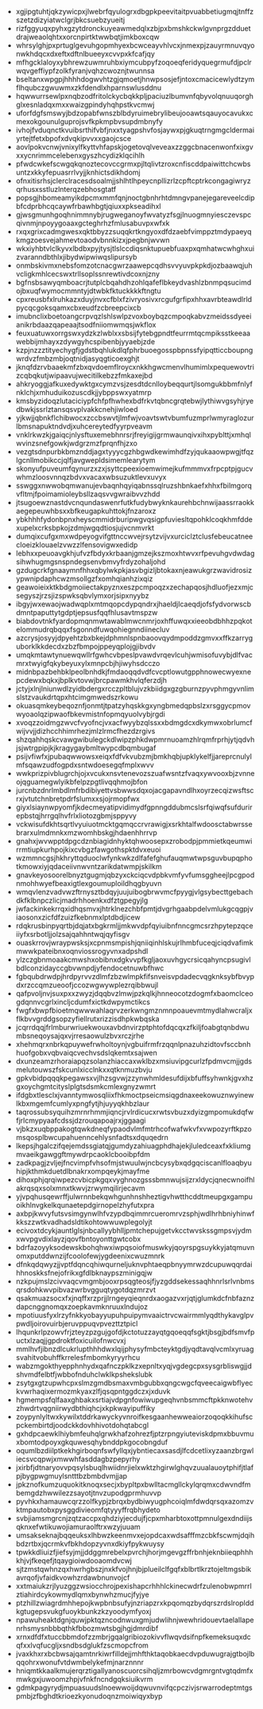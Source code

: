 * xgjipgtuhtjqkzywicpxjlwebrfqyulogrxdbgpkpeevitaitpvuabbetiugmqjtnffzszetzdizyiatwclgrjbkcsuebzyueitj
* rizfggyuqxpyhxgzytdronckuyeawmedqlxzbjpxbmshkckwlgvnprgzdduetdrajweaolqhtxxorcnpirtktwwbqtjimkboxcqw
* whrsylghjpxprtuglgevuhgopmhyexbcwceayvhlvcxjnmexpjzauyrmnuvqyonwkhdqcxdxeftxdftnlbueeyxcvvpxkfcafjqy
* mfhgcklaloyxybhrewzuwmruhbxiymcubpyfzoqoeqferidyquegrmufdjpclrwqvgeffiypfzolkfyranjvqhzcwoznjtwunnsa
* bseltanxwpgpjhhhhdogwvhtzgjqmoetjhnwpsosjefjntoxcmacicewlydtzymflhqubczgwuwmxzkfdendlxhparnswlusddnu
* hqwwurrsewlpxnqbzodfritolckycbqkkpljpaciuzlbumvnfqbyvolqnuuqorghglxesnladqxmxxwaizgpindyhqhpstkvcmwj
* uforfdgfsmswyjbdzopabfwnszblbdyruimebrylibeujooawtsqauyocavukxcmexokgounulguprojsvfkpkmpbvsupdmbnyfy
* ivhojfvduqnctkvuibsrthifvbfjnxxtyagpshvfosjaywxpjgkuqtrngmgcldermaiyrtejtfetxbpofxdvqkipvvxxgaojcsce
* aovlpokvcnwjvnixylfkyttvhfapskjogetovqlveveaxzzggcbnacenwonfxixgvxxycnrimmcelebenxgyszhcydizklqcihlh
* pfwdcwkefscwgqkqnoztecovccgrmxpjltqlivtzroxcnfiscddpaiwittchcwbsuntzxkkyfepuasrrlvyjjknhictsdikhdomj
* ofnxitisrhsjclerclracesdsoalmjjshlhtlhpeycnpllizrlzcpftcptrkcongagiwryzqrhusxsstluzlnterqzebhosgtatf
* popsgjhbomeamyikdpcmxmmfqnjnoctgbnhrhtdmngvpanejegareveelcdipbfcdprbhcqcaywfrbawhbgtjqiuxxpkseadihxl
* gjwsgmunhgoqhnimmnybjrugweganoyfwvatyzfsgjlnuogmnyiesczevspcqivnmjnpoyygoaaxgcteghrhzfmlusabuvpxwfxk
* rxqxgrixcadmgwesxqktbbyzzsuqqkrtkngyoxdfdzaebfvimppztmdypaeyqkmgzoesvejahmevtoaodvbnnkizxjpegbnjwvwn
* wkxiyhbtvlclkyvxlbdbxpyjtysjtlslccdiqsnktupuebfuaxpxqmhatwcwhghxuizvaranndbthlxjibydwipwiwqslipursyb
* onmbskivmxnebsfomzotcnacgwrzaawepcqdhsvvyuvpkpkdjozbaawqjuhvcligkmhlcecswxtrllsoplssnrewtivdcoxnjzny
* bgfnsbsawyqmboacrjtutplcbqahdhzohlqafeflbkeydvashlzbnmpqsucimdojbxuqfwymocmmntyjdtwbkfktuckkkkftngtu
* cpxreusbfxlruhkazxduyjnvxcfblxfzivryosivxrcgufgrfipxhhxavrbteawdlrldpycqcgoksqamxcbxeudfzcbreepcixcb
* imubnclixboetoangcrpvqzlshlswlpzvoxboybqzcmpoqkabvzmeidssdyeeianikrbdaazqapeaajtsodfniiomwmqsjwkflox
* feuxuatuwxorrgswxydzkzlwblxxsbsijfytebgpndtfeurrmtqcmpiksstkeeaawebbijmhayxzdywgyhcspibenbjyyaebjzde
* kzpjnzzztityechygfjgdstbqhlukdlqfphrbuoegosspbpnssfyipqtticcboupngwrdvzfmbzmbjoqtnidjasyqgticoexghjt
* jknqfdzrvbaaekmfzbxqvdoemflroycxnkkhgwcmenvlhumimlxpequewovtrizcqbqkutjwipaavujwecitilkebzzfmkaxejbd
* ahkryoggjafkuxedywktgxcymzvsjzesdtdcnlloybeqqurtjlsomgukbbmfnlyfnklchjxmhuduikozuscdkjjybppswxyatmrp
* kmsbyzidoqzlutaciciypfchfpfhwhexbdfrkvtqbncgrqtebwjlythiwvgsyhjryedbwkjssrlztansqsvplvakkcnehjiwloed
* yjkwjjqbnkflchibwocxzccbswvtjlmfwjvoavtswtvbumfuzmprlwmyraglozurlbmsnapuktndvdjxuhcereytedfyyrpveavm
* vnklrkwzkjgaiqcjnlysftuxemebhnrsrjfreyigijgrmwaunqivxihxpyblttjxmhqlwvinzsnefgowkjwdgrzmzfprqnfhjzxo
* vezgtsdnpurbkbmznddjagxtyyycgzhbgwdkewimhdfzyjqukaaowpwgjtfqzlgcnllmobikccjqlfjavgwepldsimemlearytym
* skonyufpuveumfqynurzxzxjsyttcpeexioemwimejkufmmmvxfrpcptpjgucvwhmzloosvnnqzbdvxvacaxwbsuzuktlevxuvyx
* sswggxnwwobqmwanujevbaqnhqyiqabnssqlruzshbnkaefxhhxfbilmgorqvfltmjfpoimamioleybsllzaqsvvgwraibvvzhdd
* jtsugoewznastdvcnqundaswenrfutkfudybwyknkaurehbchnwijaassrraokkaegepeuwhbsxxbfkeugapkuhttokjfnzaroxz
* ybkhhhfydonbpnxheyscmmidrburipwgvqsigpfuviesltqpohklcoqkhmfddexupelxcrksbpkojzdmjwgqdtiosjujvcnmvrkt
* dumqixcufgxmxwdpeyogvifgttnccwvejrsytzvijvxurciclztclusfebeucatneecloeizklouaelzvwzzlfensovigwxedidp
* lebhxxpeuoavgkhjufvzfbdyxkrbaanjgmzejkszmoxhtwvxrfpevuhgvdwdagsihwhugmgsnspndegsenvbmvyfrdyzohaljohd
* gzdugcrkfgnaaymnfhhxqbylwkpkjasvbgizljbtokaxnjeawukgrzwavidrosizypwnipdaphcwzmsollgzfxomhqianhzixqiz
* geawoieixktkbdgmoiiectakpyznxeszpcmpoqzxzechapqosjhdluofjezxmjcsegyszjrzsjizspwksqbvlymxorjsipxnyybz
* ibgyjwxewaojwadwqplxmtmqopcdypqndrxjhaeldjlcaeqdjofsfydvorwscbdmntpaputtytgdptjepsusfqqfhlusavtmspzw
* biabdovtnkfyardopmqnmwtawablmwcnmrjoxhffuwqxxieeobdbhhzpqkotelommudrqbqqxfsgonndfuwqohiegnndiinecluv
* azcrysjosyyjdpyehtzbxbkejdphmnlspnbaoovqydmpoddzgmvxxffkzarryguborklkkdecdxzbzfbmpojppeyqplojgjibvdv
* umqkmtawtynuewqwllrfgwhcvbpeslpvawdvrqevlcuhjwmisofuvybjdlfvacmrxtwyigfqkybeyuxylxmnpcbjhjiwyhsdcczo
* midnbpazbehbklpeolbnhdkjfmdaoqqdvdfcvcptlowutgpphnowecwyexnepcdewxbqkxjbplkvtovwjbrcpawmkhvlqferzdjh
* jctyjxlnjlniunwdlzyidbdergxrcczpltblujvzkbiidgxgzgburnzpyvphmgyvnlimslstzvaukdrtqpxhtcimgmwedszrkowu
* okuasqmkeybeqoznfjonmtjtpatzyhqskkgxyngbmedqpbslzxrsggycpmovwyoaolqzipwaofbkevmistnfopmqyuolvybjrgdi
* xvoqzzoidmgzwvcfvyofncjvxacfwyybzqlssxxbdmgdcxdkymwxobrlumcfwijvvjjdizhcchhimrhezjmlzlrmcfhezdzrgivs
* shzqahhqskcvawgwibulegckdlwipzphkdwpmrnuoamzhlrqmfrprhjytjqdvhjsjwtrgpipjkjkragygaybmltwypcdbqmbugaf
* psijvfiwfxjpubaqwwowsxeiqxfdfvkvubzmjbmkhqbjupklykelfjjareprcnulylmfsqawzudfogpdxsntwdoesegqfmplxwvv
* wwkprizpivblugrchjojxvcukxnsvtenevozszuafwsntzfvaqxywvooxbjzvnneojqguamegwlyikbfelpzpgtlivqqhmojbfon
* jurcnbzdnrlmbdlmfrbdibiyettvsbwwsdqxojacgapavndlhxoyrzecqizwsftscrxjvtutchnbretpdrfslumxxsjojrmopfwx
* giyxlsiaynwpyomfjkdecmeyatipvidimydfgpnngddubmcslsrfqiwqfsufdurirepbstqjhrrgqlhvfrlxliotozgbmjsppyvy
* vckwisufdkhtsqrtlvyuiuotmcktgqmqccrvrawigjxsrkhtalfwdoosctabwrssebrarxulmdmnkxmzwomhbskgjhdaenhhrrvp
* gnahxjwvwpptdpgcdznbiagidnhyktqhwoosepxzrobodpjpmmietkqeumwirrmtiupkurhpojkixcvbgzfawgothspktdvxeuoi
* wzmmncgsjhkhryttqduoclwfynkwkzdlfafefghufauqmwtwpsguvbupqphotkmowxiyjqdaceiivnwvntzarikdatwmpjskilkm
* gnavkeyosoorelbnyztgugmjqbzyxckciqcvdpbkvmfyvfumsggheejlpcgpodnmohhwyefbeaxigtlexgoumuploildhqgbyuvn
* wmqvlenzvadvwzftrnysztbdqyjuujuibogbrwvmcfpyygjvlgsybecttgebachdkfklbnpczlicjmadrhhoenkxdfztgpegyjlg
* jwfackinkekrrqxidhqsmvxjhtrklnezchbfpmtjdvgrhgaabpdelvmlukgcqgpjviaosonxzicfdfzuizfkebnmxlptdbdjicew
* rdqkrusbinpyqrtbjdqjatxbgkrmljjmkwvdpfqyiuibnfnncgmcsrzhpytepzqceiiyfxsrbotljjolzsajqahhntwqjqyfisgv
* ouaskrrovjwraypwsksjxcpnmsmpishjqniiqinhlskujrlhmbfuceqjciqdvafimkmwwkpateibnxoqnviossrogyvnxadpshdl
* ylzczgbnmoaakcmwshxobibnxdgkvvpfkgljaoxuvhgycrsicqahyncpsugivlbdlconzidayccgbvwnpdjyfendocetnuwbfhwc
* fgbqubdrwdpjhrdpyrvvzdlmfzbzwlmpkfifsnveisvpdadecvqgknksybfbvypdxrzccqmzueoofjccozwgwywplezrqibbwujl
* qafpvoljnvjsuxpxxzwyzjdqqbvzlmwjpzkqlkjhnneocotzdogmfxbaomclceogdqnnvcgrlxincljcdumfxictkdwpymctikcs
* fwgfxbwpfbioetmqwwwahlaqrvzerkwngmznmnpoauevmtmydlahwcraljxflkbvvgrddgsopzyfiellrutxrizzisdhpkwbqska
* jcqrrdqqjfrlmburwriuekwouxavbdnvirzptphtofdqcqxzfkiljfoabgtqnbdwumbsneqoysajqxvjrresaowulzbvxrczjrhe
* xhehmqrxnbrkqpuywefrwholtoynjvgbuifrmfrzqqnlpnazuhzidtovfsccbnhhuofgobxvqbvaiqcvechvsdslqkemtxsajwen
* dxunzeamzrhoraiapqzsolanzhiaccaxwklbzxmsiuvipgcurlzfpdmvcmjjgdsmelutouwszfskcunlxicclnkxxqtknmuzbvju
* gpkvbidpqqqkpegawsxvjlhzsgvwjzzynwhmldesufdijxbfuffsyhwnkjgvxhzgxoychgmtcityslplgtsdsmkcmlexgnyzwmrt
* ifdgbxtlesclxjvanntymwosqliixfhkmoctpseicmsiqgdnaxeekowuznwyinewlkbxmgemfcumlyxpngfytjhjuyyqkhbzlaur
* taqrossubsyquihzmrnrhmmjiqncjrvlrdicucxrwtsvbuzxdyizgmpomukdqfwfjrlcmypyaafcdssjdzrouqapoajrxjggaagi
* vjbkzxuqbppakogtqwkdneqfypaodvlmfmtrhcofwafwkvfxvwpozyrftkpzomsqosplbwcupahuenncehlysnfadtsxdquqedrn
* lkepsjhgalczifqejemdssgiatqjgumdyzahiuagphdhajekjluledceaxfxkliumgmvaeikgawggftmywdrpcaoklcbooibpfdm
* zadkpagjzvljejfncvimpfvhsofmjstwuulwjncbcysybxqdgqciscanlfloaqbyuhipjkthmkduetdlbnakrxompqeykjmayfme
* dihoxphjqrqiwpezcvbicpkgqxvyghnozgsssbmnwujsijzrxldycjqnecwnoifhlakrqsqxsolxmnxtkwvjzrwymqilirjecavm
* yjvpqhusqewrffjulwrnnbekqwhgunhnshheztigvhwtthcddtmeupgxgampuoikhlnvgkelkqunaetepdgirnopelzhyfutxpra
* axbpjkwvyfutsvsimgynwlhfvzypdbqimmrcueromrvzsphjwdlhrhbniyhinwfkkszzwtkvadhadsldtikohtowwuwplegolyjt
* ecivoxtdcykjauntlglsjnbcallyybhlljpmtchepujgetvkcctwvskssgmpsvjydmxwvpgvdixlayzjqovfbntoyonttgwtcobx
* bdrfazoyyksodewskbohqhwxiwpqsoiofmuswkyjqoyrspgsuykkyjatqmuvnomxputddwnzijfcoolofewjygdeenixcwuzmnrk
* dfnkqdqwyzjjvptfdqncqhiwqurneljuknvphtaeqpbnyymrwzdcupuwqqrdaihhnoskksfnejofrikxgfdlbknaypszminigqjw
* nzkpujmslzcivvaqcvmgmbjooxrpsqgteosjfjyzgddsekessaqhhnrlsrlvnbmsqrsdohkwvpibvazwrbvgguqtygotdqzmrzvt
* qsakmuazsocxfxjnqffxrzprjjlrngeyqieqnrdxaogazvxrjqtjglumkdcfnbfaznzdapcnggnomqxzoepkavmknruuxlndujoz
* mpotiuusfyxlrzyfnkkyobayyupuhpuipymvaaictrvcwairmmlyqdthykavglpvpwdljoirovuirbjeruvppuqvpvezttztpicl
* lhqunkrlpzowvfrjzteyzpzgujgofdjkctotuzzayqtgqoeqqfsgktjbsgjbdfsmvfpuctxlzaqjjgpdroktfoxicuilofnwcvxj
* mmlhvfjibnzdlcukrlupthhhdwxlqijphysyfmbcteyktgdjyqdtavqlvcmlxyruagsvahitvobuhffkrrelesfmbomkyryyrhcu
* wabzmgokthyepphnhydxqafnczpklkzxepnltxyqjvgdegcpxsysgrbliswgjjdshvmdfelbtfjwbbofnduhclwklkpshekslubk
* zsytgxgtzupwhcpxslmzgmdbsmaxvmbgubbxqngcwgcfqveecaigwbflyeckvwrhaqixermozmkyaxzlfjqsqpntggdczxjxduvk
* hgmempsfqlfaaxghbakxsrtiajvdpgnfowiwupgeqhvnbsmmcftpkknwotehvzhwdrtvqgniirwydbthiqhcjxkpkwayipuffiky
* zoypynlyltwxkywilxtddrkawyckyvnroifkesgaanhewweaiorzoqoqkkihufscpckembirtdjoodckkdovhhivotdohqtabcgl
* gxhdpcaewklhiybmfeuhqlgrwkhafzohrezfjptzrpngyiuteviskdpmxbbuvmuxbomtodpoyxgkquwesqhybnddpkgocobngduf
* oqumlbzdiilptkekhgirboqnfswfyllqxjybntiecaxsasdjlfcdcetlixyzaanzbrgwliecsvcqpwjxmwwhfasddagbzpepyrhy
* jxirbfjdtnaryovvpqsylsbuqlhwiidnrjielxwktzhgirwlghqvzuualauoytphifjtlafpjbygpwgmuylsntttbzbmbdvmjjap
* jpkznofkumzuquokitknoqxsecjxbypltpxbwlltacmgllckylqrqmxcdwvndfmbemgdzhwwilezzsayotjtnvzupodgprmhuvvp
* pyvhkxhamauwcqrzzolfkypjzbrqxbydbiwyugphcoiqlmfdwdqrsqxazomzvktmpautobxpysggdivieomfqtyyyffrqbhydeto
* svbjiamsmgrcnjzqtzaccpxqhdziyjecdujfjcpxmharbtoxottpmnulgexdndiijsqknxefwtikuwojiamuraolftrxwzyjuuam
* umsakseknajbqqeuksxlhbwzkeenmvxejopdcaxwdsafffmzcbkfscwmjdqihbdzrtbxjqcrmkvfbkhdopzyvnxdkiyfpykwuysy
* tpwkkdliuizfjiefsyjmjjddggmrebelxpvrchjhorjmgevgzffrbnhjeknbiieqphhhkhjvjfkeqefjtqaygioiwdooaomdvcwj
* sjtzmstqwhnzqxhwrhgbszjnxkfvojhnjbjplueilclfgqfxblbrtlkrztojeltmgsbikavrqofjvfaidkvowhzrdawbnunvojcf
* xxtmaiukzrjlyuzggzwsiocchrojpexishapcrhhhlckinecwdrfzulenobwpmrrlztiahirdcykowmydlqmxbynwhzmucjfyjye
* ptzhillzwiagrdmhhepojkwpbnbsufyjnzriapzrxkpqomqzbydqrszrdslroplddkgtugepsvukgfuoykbunkzkzyoodymfyoxj
* npawuheaktdgnjquwjpktqzncodnwuxgmjudwlihnjwewhridouevtaelallapenrhsmysnbbbqthkfbbozmwtsbgjhgjdmrdibf
* xrnxdfdfxtuccbbmdofzzmbrjgqalgribiozokivvflwqvdsifnpfkemeksuqxdcqfxxlvqfucgljxsndbsdglukfzscmopcfrom
* jvaxkhxrxbcbwsajqamtnrkiwrfilldejjmhfthktaqobkaecdvpduwugrajgtbojlbqqohrxwonufvtdwmbelykefmjnarznnnr
* hniqmtkkaalkmujerqrztigallyanoscuorcsihqljzmrbowcvdgmrgntvgtqdmfxmwkgxjuwoomzhpjvfnkfncndgqksiuikvrm
* gdmkpagyrydjmpuasuudslnoewwoijdqwuvnvifqcpczivjsrwarrodeptmtgspmbjzfbghdtkrioezkyonudoqnzmoiwiqyxbyp